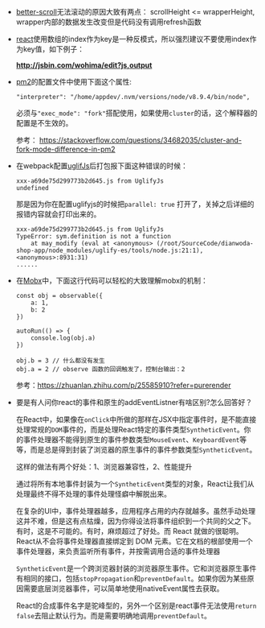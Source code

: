 *  [better-scroll](https://github.com/ustbhuangyi/better-scroll)无法滚动的原因大致有两点： scrollHeight <= wrapperHeight,  wrapper内部的数据发生改变但是代码没有调用refresh函数

* [react](https://github.com/facebook/react)使用数组的index作为key是一种反模式，所以强烈建议不要使用index作为key值，如下例子：

    **http://jsbin.com/wohima/edit?js,output**

* [pm2](https://github.com/Unitech/pm2)的配置文件中使用下面这个属性:

    ```
    "interpreter": "/home/appdev/.nvm/versions/node/v8.9.4/bin/node",
    ```
    必须与`"exec_mode": "fork"`搭配使用，如果使用`cluster`的话，这个解释器的配置是不生效的。

    参考：  https://stackoverflow.com/questions/34682035/cluster-and-fork-mode-difference-in-pm2

* 在webpack配置[uglifJs](https://github.com/mishoo/UglifyJS2)后打包报下面这种错误的时候：

    ```
    xxx-a69de75d299773b2d645.js from UglifyJs
    undefined
    ```

    那是因为你在配置uglifyjs的时候把`parallel: true`  打开了，关掉之后详细的报错内容就会打印出来的。

    ```
    xxx-a69de75d299773b2d645.js from UglifyJs
    TypeError: sym.definition is not a function
        at may_modify (eval at <anonymous> (/root/SourceCode/dianwoda-shop-app/node_modules/uglify-es/tools/node.js:21:1), <anonymous>:8931:31)
    ......
    ```

* 在[Mobx](https://github.com/mobxjs/mobx)中，下面这行代码可以轻松的大致理解mobx的机制：

    ```
    const obj = observable({
        a: 1,
        b: 2
    })

    autoRun(() => {
        console.log(obj.a)
    })

    obj.b = 3 // 什么都没有发生
    obj.a = 2 // observe 函数的回调触发了，控制台输出：2
    ```

    参考：https://zhuanlan.zhihu.com/p/25585910?refer=purerender

* 要是有人问你react的事件和原生的addEventListner有啥区别?怎么回答好？

    在React中，如果像在`onClick`中所做的那样在JSX中指定事件时，是不能直接处理常规的`DOM`事件的，而是处理React特定的事件类型`SyntheticEvent`。你的事件处理器不能得到原生的事件参数类型`MouseEvent`、`KeyboardEvent`等等，而是总是得到封装了浏览器的原生事件的事件参数类型`SyntheticEvent`。

    这样的做法有两个好处：1、浏览器兼容性，2、性能提升

    通过将所有本地事件封装为一个`SyntheticEvent`类型的对象，React让我们从处理最终不得不处理的事件处理怪癖中解脱出来。

    在复杂的UI中，事件处理器越多，应用程序占用的内存就越多。虽然手动处理这并不难，但是这有点枯燥，因为你得设法将事件组织到一个共同的父之下。有时，这是不可能的。有时，麻烦超过了好处。而 React 就做的很聪明。React从不会将事件处理器直接绑定到 DOM 元素。它在文档的根部使用一个事件处理器，来负责监听所有事件，并按需调用合适的事件处理器

    `SyntheticEvent`是一个跨浏览器封装的浏览器原生事件。它和浏览器原生事件有相同的接口，包括`stopPropagation`和`preventDefault`。如果你因为某些原因需要底层浏览器事件，可以简单地使用nativeEvent属性去获取。

    React的合成事件名字是驼峰型的，另外一个区别是react事件无法使用`return false`去阻止默认行为。而是需要明确地调用`preventDefault`。
